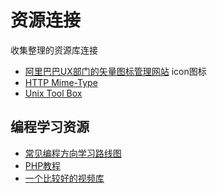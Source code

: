 # 资源连接

收集整理的资源库连接

- [阿里巴巴UX部门的矢量图标管理网站](http://www.iconfont.cn/) icon图标
- [HTTP Mime-Type](http://tool.oschina.net/commons)
- [Unix Tool Box](http://cb.vu/unixtoolbox_zh_CN.xhtml#sysinfo)


## 编程学习资源

- [常见编程方向学习路线图](http://ku.itcast.cn/Map)
- [PHP教程](http://pan.baidu.com/s/1sj85C7N#path=%252F)
- [一个比较好的视频库](http://ku.itcast.cn/)
